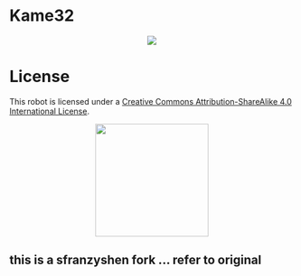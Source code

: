 # Kame32

<p align="center">
  <img src="doc/kame32.jpg">
</p>

# License 
This robot is licensed under a [Creative Commons Attribution-ShareAlike 4.0 International License](http://creativecommons.org/licenses/by-sa/4.0/).

<p align="center">
  <img src="https://mirrors.creativecommons.org/presskit/buttons/88x31/png/by-sa.png" width="200">
</p>

## this is a sfranzyshen fork ... refer to original


